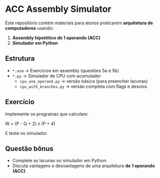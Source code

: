 # ACC Assembly Simulator

Este repositório contém materiais para alunos praticarem **arquitetura de computadores** usando:
1. **Assembly hipotético de 1 operando (ACC)**
2. **Simulador em Python**

## Estrutura
- `*.asm` → Exercícios em assembly (questões 5a e 5b)
- `*.py` → Simulador de CPU com acumulador
  - `cpu_one_operand.py` → versão básica (para preencher lacunas)
  - `cpu_with_branches.py` → versão completa com flags e desvios

## Exercício
Implemente os programas que calculam:

 
W = (P - Q + 2) x (P + 4)
 

E teste no simulador.

## Questão bônus
- Complete as lacunas no simulador em Python.
- Discuta vantagens e desvantagens de uma arquitetura **de 1 operando (ACC)**.

